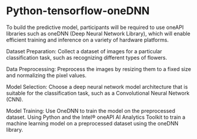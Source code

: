 # Python-tensorflow-oneDNN
To build the predictive model, participants will be required to use oneAPI libraries such as oneDNN (Deep Neural Network Library), which will enable efficient training and inference on a variety of hardware platforms.

Dataset Preparation: Collect a dataset of images for a particular classification task, such as recognizing different types of flowers.

Data Preprocessing: Preprocess the images by resizing them to a fixed size and normalizing the pixel values.

Model Selection: Choose a deep neural network model architecture that is suitable for the classification task, such as a Convolutional Neural Network (CNN).

Model Training: Use OneDNN to train the model on the preprocessed dataset. Using Python and the Intel® oneAPI AI Analytics Toolkit to train a machine learning model on a preprocessed dataset using the oneDNN library.
